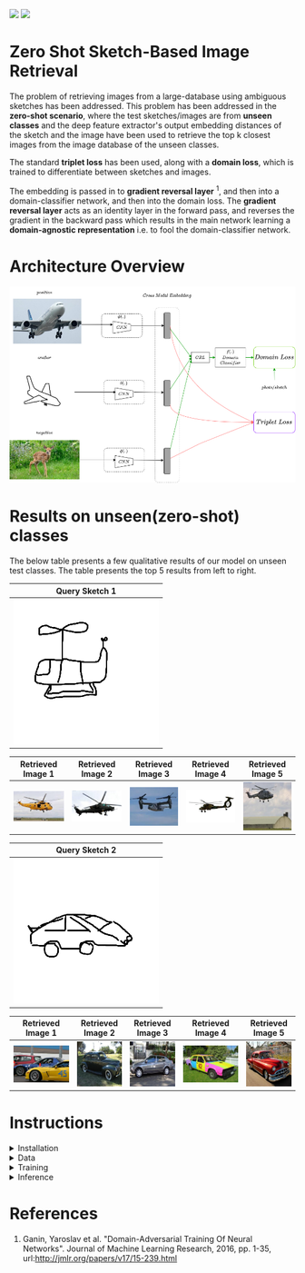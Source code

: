 <img src="https://img.shields.io/badge/python%20-%2314354C.svg?&style=for-the-badge&logo=python&logoColor=white"/> <img src="https://img.shields.io/badge/PyTorch%20-%23EE4C2C.svg?&style=for-the-badge&logo=PyTorch&logoColor=white" />

# Zero Shot Sketch-Based Image Retrieval

The problem of retrieving images from a large-database using ambiguous sketches has been addressed. This problem has been addressed in the **zero-shot scenario**, where the test sketches/images are from **unseen classes** and the deep feature extractor's output embedding distances of the sketch and the image have been used to retrieve the top k closest images from the image database of the unseen classes.

The standard **triplet loss** has been used, along with a **domain loss**, which is trained to differentiate between sketches and images.

The embedding is passed in to **gradient reversal layer** <sup>1</sup>, and then into a domain-classifier network, and then into the domain loss. The **gradient reversal layer** acts as an identity layer in the forward pass, and reverses the gradient in the backward pass which results in the main network learning a **domain-agnostic representation** i.e. to fool the domain-classifier network.

# Architecture Overview

![](docs/zs-sbir-architecture.png)

# Results on unseen(zero-shot) classes

The below table presents a few qualitative results of our model on unseen test classes. The table presents the top 5 results from left to right.
  
| Query Sketch 1  |
|:---------------:|
|![](docs/examples/1/n03512147_1442-5.png)|

| Retrieved Image 1 | Retrieved Image 2 | Retrieved Image 3 | Retrieved Image 4 | Retrieved Image 5 |
|:-----------------:|:-----------------:|:-----------------:|:-----------------:|:-----------------:|
|![](docs/examples/1/ext_620.jpg)|![](docs/examples/1/ext_479.jpg)|![](docs/examples/1/ext_441.jpg)|![](docs/examples/1/ext_437.jpg)|![](docs/examples/1/n03512147_44302.jpg)|

| Query Sketch 2  |
|:---------------:|
|![](docs/examples/2/n02958343_10092-1.png)|

| Retrieved Image 1 | Retrieved Image 2 | Retrieved Image 3 | Retrieved Image 4 | Retrieved Image 5 |
|:-----------------:|:-----------------:|:-----------------:|:-----------------:|:-----------------:|
|![](docs/examples/2/ext_201.jpg)|![](docs/examples/2/n02958343_13615.jpg)|![](docs/examples/2/n04166281_6690.jpg)|![](docs/examples/2/ext_389.jpg)|![](docs/examples/2/n04166281_241.jpg)|

# Instructions
<details>
<summary>
Installation
</summary>

Please execute the following command to install the required libraries:

```
pip install -r requirements.txt
```

</details>
<details>
<summary>
Data
</summary>

Please download and extract this file:

[The Sketchy dataset](http://transattr.cs.brown.edu/files/aligned_images.tar) - 1.8 GB

</details>
<details>

<summary>
Training
</summary>

To be added

</details>

<details>

<summary>
Inference
</summary>

The file ```evaluate.py``` can be invoked with the following args:

```
usage: evaluate.py [-h] [--model MODEL] --data DATA [--num_images NUM_IMAGES]
                   [--num_sketches NUM_SKETCHES] [--batch_size BATCH_SIZE]
                   [--output_dir OUTPUT_DIR]

Evaluation of SBIR

arguments:
  -h, --help            show this help message and exit
  --model MODEL         Model checkpoint path
  --data DATA           Data directory path. Directory should contain two
                        folders - sketches and photos, along with 2 .txt files
                        for the labels
  --num_images NUM_IMAGES
                        Number of random images to retrieve/display for every
                        sketch
  --num_sketches NUM_SKETCHES
                        Number of random sketches to display
  --batch_size BATCH_SIZE
                        Batch size to process the test sketches/photos
  --output_dir OUTPUT_DIR
                        Directory to save output sketch and images
```

</details>

# References

1. Ganin, Yaroslav et al. "Domain-Adversarial Training Of Neural Networks". Journal of Machine Learning Research, 2016, pp. 1-35, url:http://jmlr.org/papers/v17/15-239.html
